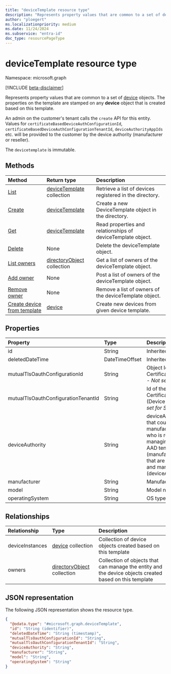 ```yaml
---
title: "deviceTemplate resource type"
description: "Represents property values that are common to a set of device objects."
author: "ploegert"
ms.localizationpriority: medium
ms.date: 11/24/2024
ms.subservice: "entra-id"
doc_type: resourcePageType
---
```


# deviceTemplate resource type

Namespace: microsoft.graph

[!INCLUDE [beta-disclaimer](../../includes/beta-disclaimer.md)]

Represents property values that are common to a set of [device](../resources/device.md) objects.
The properties on the template are stamped on any **device** object that is created based on this template.

An admin on the customer's tenant calls the `create` API for this entity. Values for `certificateBasedDeviceAuthConfigurationId`, `certificateBasedDeviceAuthConfigurationTenantId`, `deviceAuthorityAppIds` etc. will be provided to the customer by the device authority (manufacturer or reseller).

The `devicetemplate` is immutable.

## Methods
|Method|Return type|Description|
|:---|:---|:---|
|[List](../api/template-list-devicetemplates.md) | [deviceTemplate](devicetemplate.md) collection| Retrieve a list of devices registered in the directory. |
|[Create](../api/template-post-devicetemplates.md)|[deviceTemplate](../resources/devicetemplate.md) | Create a new DeviceTemplate object in the directory.|
|[Get](../api/devicetemplate-get.md) | [deviceTemplate](devicetemplate.md) | Read properties and relationships of deviceTemplate object.|
|[Delete](../api/device-delete-devicetemplate.md) | None |Delete the deviceTemplate object. |
|[List owners](../api/devicetemplate-list-owners.md) | [directoryObject](directoryobject.md) collection | Get a list of owners of the deviceTemplate object. |
|[Add owner](../api/devicetemplate-post-owners.md)| None |Post a list of owners of the deviceTemplate object. |
|[Remove owner](../api/devicetemplate-delete-owners.md) | None |Remove a list of owners of the deviceTemplate object. |
|[Create device from template](../api/devicetemplate-createdevicefromtemplate.md)|[device](../resources/device.md)| Create new devices from given device template.|

## Properties
|Property|Type|Description|
|:---|:---|:---|
|id|String| Inherited from [directoryObject](../resources/directoryobject.md).|
|deletedDateTime|DateTimeOffset|Inherited from [directoryObject](../resources/directoryobject.md).|
|mutualTlsOauthConfigurationId|String|Object Id of CertificateBasedDeviceAuthConfiguration - _Not set for SelfSigned_|
|mutualTlsOauthConfigurationTenantId|String|Id of the tenant that contains the CertificateBasedDeviceAuthConfiguration (Device Authority's AAD Tenant ID) - _Not set for SelfSigned_|
|deviceAuthority | String | deviceAuthority is used as a generic term that could refer to the device manufacturer or some reseller or supplier who is responsible for provisioning and managing these devices on a customer's AAD tenant. For example, Acme (manufacturer) makes security cameras that are installed in customer buildings and managed by ABC Company (deviceAuthority). |
|manufacturer|String|Manufacturer name|
|model|String|Model name |
|operatingSystem|String|OS type |

## Relationships
|Relationship|Type|Description|
|:---|:---|:---|
|deviceInstances|[device](../resources/device.md) collection|Collection of device objects created based on this template|
|owners|[directoryObject](../resources/directoryobject.md) collection|Collection of objects that can manage the entity and the device objects created based on this template |

## JSON representation
The following JSON representation shows the resource type.
<!-- {
  "blockType": "resource",
  "keyProperty": "id",
  "@odata.type": "microsoft.graph.deviceTemplate",
  "baseType": "microsoft.graph.directoryObject",
  "openType": false
}
-->
``` json
{
  "@odata.type": "#microsoft.graph.deviceTemplate",
  "id": "String (identifier)",
  "deletedDateTime": "String (timestamp)",
  "mutualTlsOauthConfigurationId": "String",
  "mutualTlsOauthConfigurationTenantId": "String",
  "deviceAuthority": "String",
  "manufacturer": "String",
  "model": "String",
  "operatingSystem": "String"
}
```

